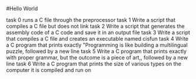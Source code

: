 #Hello World

task 0	runs a C file through the preprocessor
task 1 Write a script that compiles a C file but does not link
task 2 Write a script that generates the assembly code of a C code and save it in an output file
task 3 Write a script that compiles a C file and creates an executable named cisfun
task 4 Write a C program that prints exactly "Programming is like building a multilingual puzzle, followed by a new line
task 5 Write a C program that prints exactly with proper grammar, but the outcome is a piece of art,, followed by a new line
task 6 Write a C program that prints the size of various types on the computer it is compiled and run on
